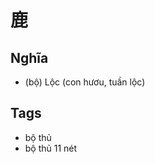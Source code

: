 # 鹿

## Nghĩa
* (bộ) Lộc (con hươu, tuần lộc)

## Tags
* bộ thủ
* bộ thủ 11 nét

<script>window.HANZI_FIELD='鹿';</script>
